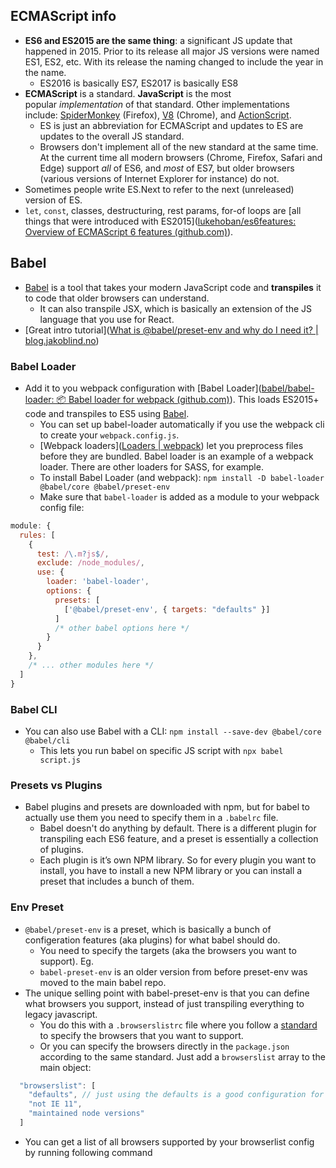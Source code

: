 ## ECMAScript info 
- **ES6 and ES2015 are the same thing**: a significant JS update that happened in 2015. Prior to its release all major JS versions were named ES1, ES2, etc. With its release the naming changed to include the year in the name.
	- ES2016 is basically ES7, ES2017 is basically ES8
- **ECMAScript** is a standard. **JavaScript** is the most popular _implementation_ of that standard. Other implementations include: [SpiderMonkey](https://en.wikipedia.org/wiki/SpiderMonkey) (Firefox), [V8](https://en.wikipedia.org/wiki/Chrome_V8) (Chrome), and [ActionScript](https://en.wikipedia.org/wiki/ActionScript).
	- ES is just an abbreviation for ECMAScript and updates to ES are updates to the overall JS standard.
	- Browsers don't implement all of the new standard at the same time. At the current time all modern browsers (Chrome, Firefox, Safari and Edge) support _all_ of ES6, and _most_ of ES7, but older browsers (various versions of Internet Explorer for instance) do not.
- Sometimes people write ES.Next to refer to the next (unreleased) version of ES. 
- `let`, `const`, classes, destructuring, rest params, for-of loops are [all things that were introduced with ES2015]([lukehoban/es6features: Overview of ECMAScript 6 features (github.com)](https://github.com/lukehoban/es6features)).

## Babel
- [Babel](http://babeljs.io/) is a tool that takes your modern JavaScript code and **transpiles** it to code that older browsers can understand.
	- It can also transpile JSX, which is basically an extension of the JS language that you use for React.
- [Great intro tutorial]([What is @babel/preset-env and why do I need it? | blog.jakoblind.no](https://blog.jakoblind.no/babel-preset-env/))

### Babel Loader
- Add it to you webpack configuration with [Babel Loader]([babel/babel-loader: 📦 Babel loader for webpack (github.com)](https://github.com/babel/babel-loader)). This loads ES2015+ code and transpiles to ES5 using [Babel](https://babeljs.io/).
	- You can set up babel-loader automatically if you use the webpack cli to create your `webpack.config.js`.
	- [Webpack loaders]([Loaders | webpack](https://webpack.js.org/loaders/)) let you preprocess files before they are bundled. Babel loader is an example of a webpack loader. There are other loaders for SASS, for example.
	- To install Babel Loader (and webpack): `npm install -D babel-loader @babel/core @babel/preset-env`
	- Make sure that `babel-loader` is added as a module to your webpack config file:
``` javascript
module: {
  rules: [
    {
      test: /\.m?js$/,
      exclude: /node_modules/,
      use: {
        loader: 'babel-loader',
        options: {
          presets: [
            ['@babel/preset-env', { targets: "defaults" }]
          ]
          /* other babel options here */
        }
      }
    },
    /* ... other modules here */
  ]
}

```

### Babel CLI
- You can also use Babel with a CLI: `npm install --save-dev @babel/core @babel/cli`
	- This lets you run babel on specific JS script with `npx babel script.js`

### Presets vs Plugins
- Babel plugins and presets are downloaded with npm, but for babel to actually use them you need to specify them in a `.babelrc` file.
	- Babel doesn't do anything by default. There is a different plugin for transpiling each ES6 feature, and a preset is essentially a collection of plugins. 
	- Each plugin is it’s own NPM library. So for every plugin you want to install, you have to install a new NPM library or you can install a preset that includes a bunch of them.

### Env Preset
- `@babel/preset-env` is a preset, which is basically a bunch of configeration features (aka plugins) for what babel should do. 
	- You need to specify the targets (aka the browsers you want to support). Eg. 
	- `babel-preset-env` is an older version from before preset-env was moved to the main babel repo.
- The unique selling point with babel-preset-env is that you can define what browsers you support, instead of just transpiling everything to legacy javascript.
	- You do this with a `.browserslistrc` file where you follow a [standard](https://github.com/browserslist/browserslist#config-file) to specify the browsers that you want to support.
	- Or you can specify the browsers directly in the `package.json` according to the same standard. Just add a `browserslist` array to the main object: 
``` javascript
  "browserslist": [
    "defaults", // just using the defaults is a good configuration for most users
    "not IE 11",
    "maintained node versions"
  ]  
```
- You can get a list of all browsers supported by your browserlist config by running following command




